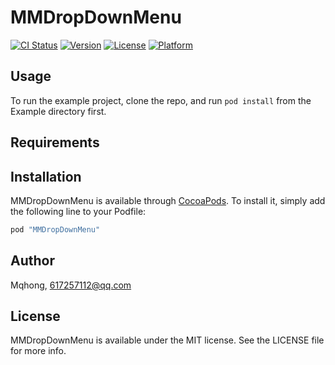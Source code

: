 # MMDropDownMenu

[![CI Status](http://img.shields.io/travis/Mqhong/MMDropDownMenu.svg?style=flat)](https://travis-ci.org/Mqhong/MMDropDownMenu)
[![Version](https://img.shields.io/cocoapods/v/MMDropDownMenu.svg?style=flat)](http://cocoapods.org/pods/MMDropDownMenu)
[![License](https://img.shields.io/cocoapods/l/MMDropDownMenu.svg?style=flat)](http://cocoapods.org/pods/MMDropDownMenu)
[![Platform](https://img.shields.io/cocoapods/p/MMDropDownMenu.svg?style=flat)](http://cocoapods.org/pods/MMDropDownMenu)

## Usage

To run the example project, clone the repo, and run `pod install` from the Example directory first.

## Requirements

## Installation

MMDropDownMenu is available through [CocoaPods](http://cocoapods.org). To install
it, simply add the following line to your Podfile:

```ruby
pod "MMDropDownMenu"
```

## Author

Mqhong, 617257112@qq.com

## License

MMDropDownMenu is available under the MIT license. See the LICENSE file for more info.
